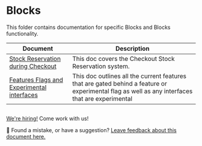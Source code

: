 # Blocks

This folder contains documentation for specific Blocks and Blocks functionality.

| Document                                                                                     | Description                                                                                                                                     |
| -------------------------------------------------------------------------------------------- | ----------------------------------------------------------------------------------------------------------------------------------------------- |
| [Stock Reservation during Checkout](./stock-reservation.md)                                  | This doc covers the Checkout Stock Reservation system.                                                                                          |
| [Features Flags and Experimental interfaces](./feature-flags-and-experimental-interfaces.md) | This doc outlines all the current features that are gated behind a feature or experimental flag as well as any interfaces that are experimental |

## <!-- FEEDBACK -->

[We're hiring!](https://woocommerce.com/careers/) Come work with us!

🐞 Found a mistake, or have a suggestion? [Leave feedback about this document here.](https://github.com/woocommerce/woocommerce-gutenberg-products-block/issues/new?assignees=&labels=type%3A+documentation&template=--doc-feedback.md&title=Feedback%20on%20./docs/blocks/README.md)

<!-- /FEEDBACK -->
